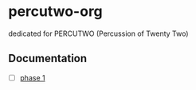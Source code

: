 # percutwo-org
dedicated for PERCUTWO (Percussion of Twenty Two)

## Documentation

- [ ] [phase 1](https://drive.google.com/open?id=1v3-RqAixGjuUz0GGZHFlA_wU4c06vWg_SEZ3TvJ1saE)
